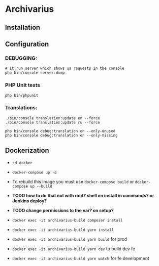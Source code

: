 # Archivarius

## Installation

## Configuration

### DEBUGGING:
```shell
# it run server which shows us requests in the console
php bin/console server:dump
```

### PHP Unit tests
`php bin/phpunit`

### Translations:
```shell script
./bin/console translation:update en --force
./bin/console translation:update ru --force

php bin/console debug:translation en --only-unused
php bin/console debug:translation en --only-missing
```

## Dockerization

- `cd docker`
- `docker-compose up -d`
- To rebuild this image you must use `docker-compose build` or `docker-compose up --build`
  
- **TODO how to do that not with root? shell on install in commands? or Jenkins deploy?**
- **TODO change permissions to the var? on setup?**
- `docker exec -it archivarius-build composer install`
- `docker exec -it archivarius-build yarn install`
- `docker exec -it archivarius-build yarn build` for prod
- `docker exec -it archivarius-build yarn dev` to build dev fe
- `docker exec -it archivarius-build yarn watch` for fe development